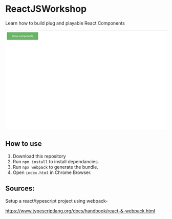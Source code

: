 # ReactJSWorkshop
Learn how to build plug and playable React Components

![Walkthrough](Walkthrough.gif)


## How to use

1. Download this repository
2. Run `npm install` to install dependancies.
3. Run `npx webpack` to generate the bundle.
4. Open `index.html` in Chrome Browser.

## Sources:

Setup a react/typescript project using webpack-

https://www.typescriptlang.org/docs/handbook/react-&-webpack.html
